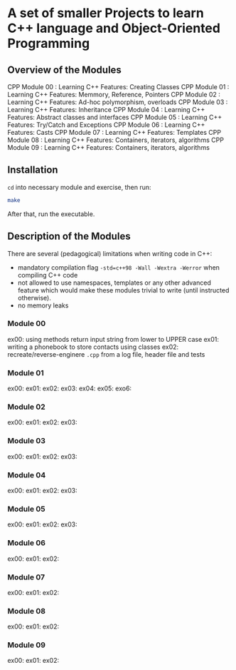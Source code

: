 # A set of smaller Projects to learn C++ language and Object-Oriented Programming

## Overview of the Modules 

CPP Module 00 :	Learning C++ Features: Creating Classes
CPP Module 01 :	Learning C++ Features: Memmory, Reference, Pointers
CPP Module 02 :	Learning C++ Features: Ad-hoc polymorphism, overloads
CPP Module 03 :	Learning C++ Features: Inheritance
CPP Module 04 :	Learning C++ Features: Abstract classes and interfaces
CPP Module 05 :	Learning C++ Features: Try/Catch and Exceptions
CPP Module 06 :	Learning C++ Features: Casts
CPP Module 07 :	Learning C++ Features: Templates
CPP Module 08 :	Learning C++ Features: Containers, iterators, algorithms
CPP Module 09 :	Learning C++ Features: Containers, iterators, algorithms

## Installation

```cd``` into necessary module and exercise, then run:
```bash
make
```

After that, run the executable.


## Description of the Modules

There are several (pedagogical) limitations when writing code in C++:
- mandatory compilation flag ```-std=c++98 -Wall -Wextra -Werror``` when compiling C++ code
- not allowed to use namespaces, templates or any other advanced feature which would make these
  modules trivial to write (until instructed otherwise).
- no memory leaks

### Module 00

ex00: using <string> methods return input string from lower to UPPER case
ex01: writing a phonebook to store contacts using classes
ex02: recreate/reverse-enginere ```.cpp``` from a log file, header file and tests

### Module 01

ex00: 
ex01:
ex02:
ex03:
ex04:
ex05:
exo6:

### Module 02

ex00: 
ex01:
ex02:
ex03:

### Module 03

ex00: 
ex01:
ex02:
ex03:

### Module 04

ex00: 
ex01:
ex02:
ex03:

### Module 05

ex00: 
ex01:
ex02:
ex03:

### Module 06

ex00: 
ex01:
ex02:

### Module 07

ex00: 
ex01:
ex02:

### Module 08

ex00: 
ex01:
ex02:

### Module 09

ex00: 
ex01:
ex02:
